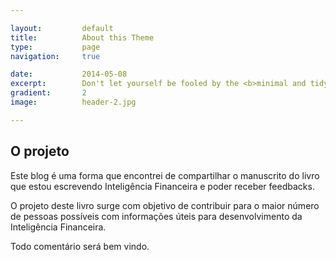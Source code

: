```yaml
---

layout:			default
title:  		About this Theme
type:			page
navigation: 	true

date:   		2014-05-08
excerpt: 		Don't let yourself be fooled by the <b>minimal and tidy overall appearance</b> of this theme — <i>you might be surprised what's included</i>.
gradient: 		2
image: 			header-2.jpg

---
```


## O projeto

Este blog é uma forma que encontrei de compartilhar o manuscrito do livro que estou escrevendo Inteligência Financeira e poder receber feedbacks.

O projeto deste livro surge com objetivo de contribuir para o maior número de pessoas possíveis com informações úteis para desenvolvimento da Inteligência Financeira.

Todo comentário será bem vindo.
